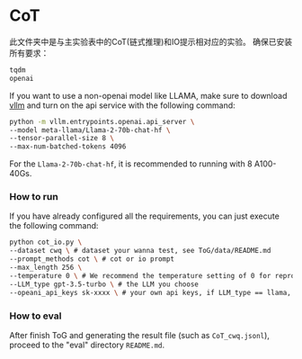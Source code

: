 # CoT

此文件夹中是与主实验表中的CoT(链式推理)和IO提示相对应的实验。
确保已安装所有要求：
```sh
tqdm
openai
```
>
If you want to use a non-openai model like LLAMA, make sure to download [vllm](https://github.com/vllm-project/vllm) and turn on the api service with the following command:

```sh
python -m vllm.entrypoints.openai.api_server \
--model meta-llama/Llama-2-70b-chat-hf \
--tensor-parallel-size 8 \
--max-num-batched-tokens 4096
```

For the `Llama-2-70b-chat-hf`, it is recommended to running with 8 A100-40Gs.

### How to run
If you have already configured all the requirements, you can just execute the following command:
```sh
python cot_io.py \
--dataset cwq \ # dataset your wanna test, see ToG/data/README.md
--prompt_methods cot \ # cot or io prompt
--max_length 256 \ 
--temperature 0 \ # We recommend the temperature setting of 0 for reproducible results.
--LLM_type gpt-3.5-turbo \ # the LLM you choose
--opeani_api_keys sk-xxxx \ # your own api keys, if LLM_type == llama, this parameter would be rendered ineffective.
```

### How to eval
After finish ToG and generating the result file (such as `CoT_cwq.jsonl`), proceed to the "eval" directory `README.md`.